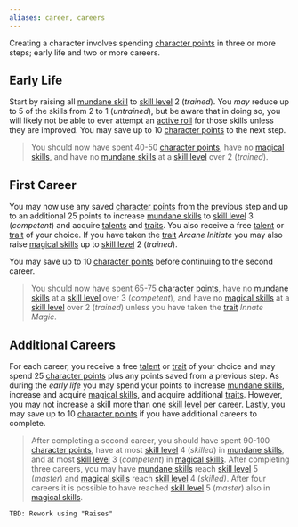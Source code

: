 ```yaml
---
aliases: career, careers
---
```

   
Creating a character involves spending [character points](../Character%20Options/Character%20Points.md) in three or more steps; early life and two or more careers.   
   
## Early Life   
Start by raising all [mundane skill](../Skills/Skills.md) to [skill level](../Skills/Skill%20Level.md) 2 (_trained_). You _may_ reduce up to 5 of the skills from 2 to 1 (_untrained_), but be aware that in doing so, you will likely not be able to ever attempt an [active roll](../Rolling%20Dice/Active%20vs%20Passive%20Rolls.md) for those skills unless they are improved. You may save up to 10 [character points](../Character%20Options/Character%20Points.md) to the next step.   
   
> You should now have spent 40-50 [character points](../Character%20Options/Character%20Points.md), have no [magical skills](../Magic/Aspects%20of%20Magic.md), and have no [mundane skills](../Skills/Skills.md) at a [skill level](../Skills/Skill%20Level.md) over 2 (_trained_).   
   
## First Career   
You may now use any saved [character points](../Character%20Options/Character%20Points.md) from the previous step and up to an additional 25 points to increase [mundane skills](../Skills/Skills.md) to [skill level](../Skills/Skill%20Level.md) 3 (_competent_) and acquire [talents](../Character%20Options/Talents.md) and [traits](../Character%20Options/Traits.md). You also receive a free [talent](../Character%20Options/Talents.md) or [trait](../Character%20Options/Traits.md) of your choice. If you have taken the [trait](../Character%20Options/Traits.md) _Arcane Initiate_ you may also raise [magical skills](../Magic/Aspects%20of%20Magic.md) up to [skill level](../Skills/Skill%20Level.md) 2 (_trained_).   
   
You may save up to 10 [character points](../Character%20Options/Character%20Points.md) before continuing to the second career.   
   
> You should now have spent 65-75 [character points](../Character%20Options/Character%20Points.md), have no [mundane skills](../Skills/Skills.md) at a [skill level](../Skills/Skill%20Level.md) over 3 (_competent_), and have no [magical skills](../Magic/Aspects%20of%20Magic.md) at a [skill level](../Skills/Skill%20Level.md) over 2 (_trained_) unless you have taken the [trait](../Character%20Options/Traits.md) _Innate Magic_.   
   
## Additional Careers   
For each career, you receive a free [talent](../Character%20Options/Talents.md) or [trait](../Character%20Options/Traits.md) of your choice and may spend 25 [character points](../Character%20Options/Character%20Points.md) plus any points saved from a previous step. As during the _early life_ you may spend your points to increase [mundane skills](../Skills/Skills.md), increase and acquire [magical skills](../Magic/Aspects%20of%20Magic.md), and acquire additional [traits](../Character%20Options/Traits.md). However, you may not increase a skill more than one [skill level](../Skills/Skill%20Level.md) per career. Lastly, you may save up to 10 [character points](../Character%20Options/Character%20Points.md) if you have additional careers to complete.   
   
> After completing a second career, you should have spent 90-100 [character points](../Character%20Options/Character%20Points.md), have at most [skill level](../Skills/Skill%20Level.md) 4 (_skilled_) in [mundane skills](../Skills/Skills.md), and at most [skill level](../Skills/Skill%20Level.md) 3 (_competent_) in [magical skills](../Magic/Aspects%20of%20Magic.md). After completing three careers, you may have [mundane skills](../Skills/Skills.md) reach [skill level](../Skills/Skill%20Level.md) 5 (_master_) and [magical skills](../Magic/Aspects%20of%20Magic.md) reach [skill level](../Skills/Skill%20Level.md) 4 (_skilled)_. After four careers it is possible to have reached [skill level](../Skills/Skill%20Level.md) 5 (_master_) also in [magical skills](../Magic/Aspects%20of%20Magic.md).   
   
```
TBD: Rework using "Raises"
```
